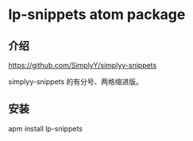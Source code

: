 # lp-snippets atom package
## 介绍
https://github.com/SimplyY/simplyy-snippets

simplyy-snippets 的有分号、两格缩进版。

## 安装
apm install lp-snippets
